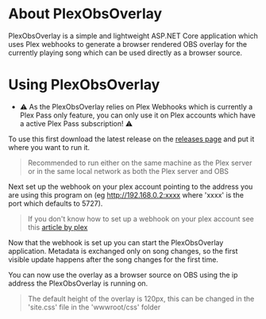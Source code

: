 # About PlexObsOverlay

PlexObsOverlay is a simple and lightweight ASP.NET Core application which uses Plex webhooks to generate a browser rendered OBS overlay for the currently playing song which can be used directly as a browser source.

# Using PlexObsOverlay

- ⚠️ As the PlexObsOverlay relies on Plex Webhooks which is currently a Plex Pass only feature, you can only use it on Plex accounts which have a active Plex Pass subscription! ⚠️

To use this first download the latest release on the [releases page](https://github.com/Cesan/PlexObsOverlay/releases) and put it where you want to run it.
> Recommended to run either on the same machine as the Plex server or in the same local network as both the Plex server and OBS

Next set up the webhook on your plex account pointing to the address you are using this program on (eg http://192.168.0.2:xxxx where 'xxxx' is the port which defaults to 5727). 
> If you don't know how to set up a webhook on your plex account see this [article by plex](https://support.plex.tv/articles/115002267687-webhooks/)

Now that the webhook is set up you can start the PlexObsOverlay application. Metadata is exchanged only on song changes, so the first visible update happens after the song changes for the first time.

You can now use the overlay as a browser source on OBS using the ip address the PlexObsOverlay is running on.
> The default height of the overlay is 120px, this can be changed in the 'site.css' file in the 'wwwroot/css' folder